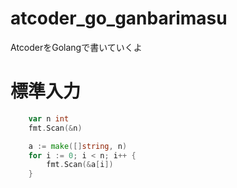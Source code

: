 # atcoder_go_ganbarimasu
AtcoderをGolangで書いていくよ

# 標準入力
```go
	var n int
	fmt.Scan(&n)
```

```go
	a := make([]string, n)
	for i := 0; i < n; i++ {
		fmt.Scan(&a[i])
	}
```